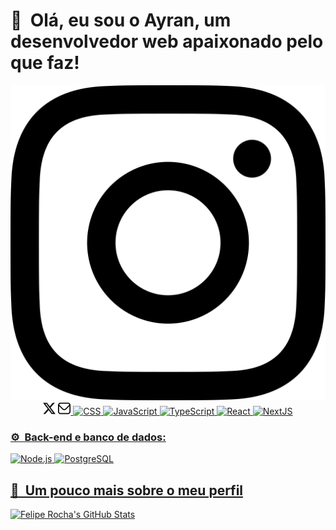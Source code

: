 <h1>👋 &nbsp;Olá, eu sou o Ayran, um desenvolvedor web apaixonado pelo que faz!</h1>
<p align="center">
<a href="[https://instagram.com/ayranoliveira_](https://www.instagram.com/pawsitivelypetnannies/)"><img src="/instagram.svg"/></a>
<a href="https://www.linkedin.com/in/ayran-oliveira-258499291"><img src="/twitter-alt.svg" widht="20" height="20"/></a>
<a href="mailto:ayranoliveira1@gmail.com"><img src="/envelope.svg" widht="20" height="20/></a>
</p>

<h2> 👨🏻‍💻 &nbsp;About Me </h2>

- 👨🏻‍💻 &nbsp; Eu tive meu primeiro contato com linhas de código aos 13 anos de idade, quando queria criar um servidor privado do jogo que eu gostava na época, que se chamava Minecraft. Depois de muita pesquisa eu consegui, finalmente, colocá-lo online, e neste momento eu tive uma sensação mágica, que me lembro até hoje. Eu percebi que podia customizá-lo da maneira que eu quisesse, apenas escrevendo linhas de código — e isso me fascinava profundamente. Desde então, eu decidi que eu queria fazer isso na minha vida — eu queria ser um programador.
- 🚀 &nbsp; Atualmente, tenho como foco principal da minha carreira a área de desenvolvimento web. Utilizo a stack JavaScript (Node & React) para desenvolver aplicações.

<h2> 🛠 &nbsp;Tech Stack</h2>
<h3>💻 &nbsp;Front-end:</h3>

![HTML](https://img.shields.io/badge/-HTML-333333?style=flat&logo=HTML5)
![CSS](https://img.shields.io/badge/-CSS-333333?style=flat&logo=CSS3&logoColor=1572B6)
![JavaScript](https://img.shields.io/badge/-JavaScript-333333?style=flat&logo=javascript)
![TypeScript](https://img.shields.io/badge/-TypeScript-333333?style=flat&logo=typescript&logoColor=2D79C7)
![React](https://img.shields.io/badge/-React-333333?style=flat&logo=react)
![NextJS](https://img.shields.io/badge/-NextJS-333333?style=flat&logo=nextjs&logoColor=E535AB)

<h3>⚙️ &nbsp;Back-end e banco de dados:</h3>

![Node.js](https://img.shields.io/badge/-Node.js-333333?style=flat&logo=node.js)
![PostgreSQL](https://img.shields.io/badge/-PostgreSQL-333333?style=flat&logo=postgresql)

<h2>🚀 &nbsp;Um pouco mais sobre o meu perfil</h2>

![Felipe Rocha's GitHub Stats](https://github-readme-stats.vercel.app/api?username=ayranoliveira1&show_icons=true&theme=dracula)

